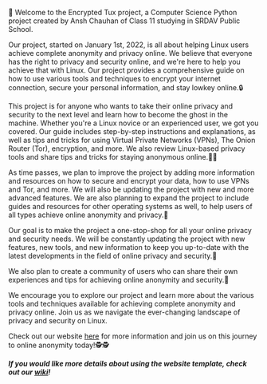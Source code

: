 🐧 Welcome to the Encrypted Tux project, a Computer Science Python project created by Ansh Chauhan of Class 11 studying in SRDAV Public School.

Our project, started on January 1st, 2022, is all about helping Linux users achieve complete anonymity and privacy online. We believe that everyone has the right to privacy and security online, and we're here to help you achieve that with Linux. Our project provides a comprehensive guide on how to use various tools and techniques to encrypt your internet connection, secure your personal information, and stay lowkey online.🔒

This project is for anyone who wants to take their online privacy and security to the next level and learn how to become the ghost in the machine. Whether you're a Linux novice or an experienced user, we got you covered. Our guide includes step-by-step instructions and explanations, as well as tips and tricks for using Virtual Private Networks (VPNs), The Onion Router (Tor), encryption, and more. We also review Linux-based privacy tools and share tips and tricks for staying anonymous online.🕵️‍♂️

As time passes, we plan to improve the project by adding more information and resources on how to secure and encrypt your data, how to use VPNs and Tor, and more. We will also be updating the project with new and more advanced features. We are also planning to expand the project to include guides and resources for other operating systems as well, to help users of all types achieve online anonymity and privacy.🔐

Our goal is to make the project a one-stop-shop for all your online privacy and security needs. We will be constantly updating the project with new features, new tools, and new information to keep you up-to-date with the latest developments in the field of online privacy and security.🚀

We also plan to create a community of users who can share their own experiences and tips for achieving online anonymity and security.🤝

We encourage you to explore our project and learn more about the various tools and techniques available for achieving complete anonymity and privacy online. Join us as we navigate the ever-changing landscape of privacy and security on Linux.

Check out our website [here](http://anshie.pythonanywhere.com/) for more information and join us on this journey to online anonymity today!🕵🕵

***If you would like more details about using the website template, check out our [wiki](https://github.com/EncryptedTux/EncryptedTux/wiki)!***
